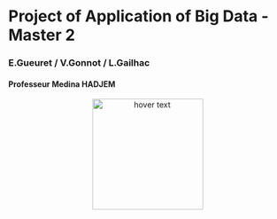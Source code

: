 # Project of Application of Big Data - Master 2 
### E.Gueuret / V.Gonnot / L.Gailhac
#### Professeur Medina HADJEM

<p align="center">
  <img src="https://storage.googleapis.com/prod-phoenix-bucket/osp/cards/949/efrei-190523031051.jpg" width="200" title="hover text">
</p>
